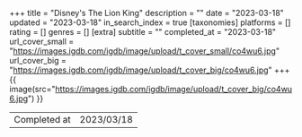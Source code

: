 +++
title = "Disney's The Lion King"
description = ""
date = "2023-03-18"
updated = "2023-03-18"
in_search_index = true
[taxonomies]
platforms = []
rating = []
genres = []
[extra]
subtitle = ""
completed_at = "2023-03-18"
url_cover_small = "https://images.igdb.com/igdb/image/upload/t_cover_small/co4wu6.jpg"
url_cover_big = "https://images.igdb.com/igdb/image/upload/t_cover_big/co4wu6.jpg"
+++
{{ image(src="https://images.igdb.com/igdb/image/upload/t_cover_big/co4wu6.jpg") }}

|              |            |
| ------------ | ---------- |
| Completed at | 2023/03/18 |

